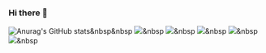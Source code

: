 ### Hi there 👋

<!--
**qkrtkdwns3410/qkrtkdwns3410** is a ✨ _special_ ✨ repository because its `README.md` (this file) appears on your GitHub profile.

Here are some ideas to get you started:

- 🔭 I’m currently working on ...
- 🌱 I’m currently learning ...
- 👯 I’m looking to collaborate on ...
- 🤔 I’m looking for help with ...
- 💬 Ask me about ...
- 📫 How to reach me: ...
- 😄 Pronouns: ...
- ⚡ Fun fact: ...
-->
![Anurag's GitHub stats](https://github-readme-stats.vercel.app/api?username=qkrtkdwns3410&&show_icons=true&theme=dark)&nbsp&nbsp
<img src="https://img.shields.io/badge/Java-#007396?style=flat-square&logoJava&logoColor=white"/></a>&nbsp
<img src="https://img.shields.io/badge/JavaScript-#F7DF1E?style=flat-square&logo=JavaScript&logoColor=white"/></a>&nbsp
<img src="https://img.shields.io/badge/Python-3766AB?style=flat-square&logo=Python&logoColor=white"/></a>&nbsp 
<img src="https://img.shields.io/badge/HTML5-#E34F26?style=flat-square&logo=HTML5&logoColor=white"/></a>&nbsp
<img src="https://img.shields.io/badge/Spring-#6DB33F?style=flat-square&logo=Spring&logoColor=white"/></a>&nbsp
